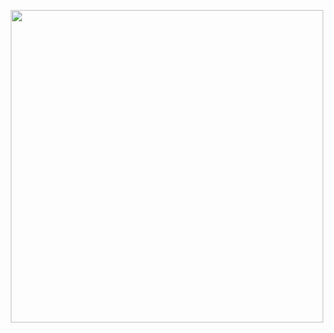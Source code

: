
<p align="center">
    <a href="https://github.com/AnushkaIsuru1"><img width="500px" src="https://github-readme-stats.vercel.app/api/top-langs/?username=AnushkaI1&theme=dark&hide=html,css,python&layout=compact&bg_color=10101000&hide_title=true&border_color=FFFFFF097&show_icons=true"></a>
</p>
<!--&hide_border=true-->
